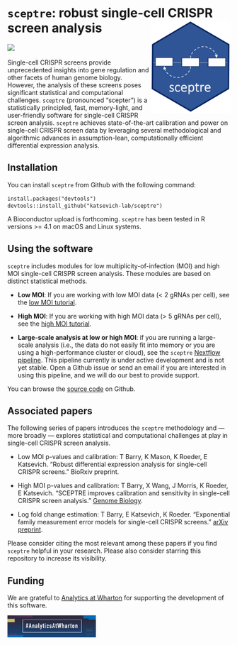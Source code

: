 
<!-- README.md is generated from README.Rmd. Please edit that file -->

# `sceptre`: robust single-cell CRISPR screen analysis <img src="man/figures/hex.jpg" align="right" width="180"/>

<!-- badges: start -->

![](https://github.com/scarlettcanny0629/sceptre/actions/workflows/R-CMD-check.yaml/badge.svg)

<!-- badges: end -->

Single-cell CRISPR screens provide unprecedented insights into gene
regulation and other facets of human genome biology. However, the
analysis of these screens poses significant statistical and
computational challenges. `sceptre` (pronounced “scepter”) is a
statistically principled, fast, memory-light, and user-friendly software
for single-cell CRISPR screen analysis. `sceptre` achieves
state-of-the-art calibration and power on single-cell CRISPR screen data
by leveraging several methodological and algorithmic advances in
assumption-lean, computationally efficient differential expression
analysis.

## Installation

You can install `sceptre` from Github with the following command:

    install.packages("devtools")
    devtools::install_github("katsevich-lab/sceptre")

A Bioconductor upload is forthcoming. `sceptre` has been tested in R
versions \>= 4.1 on macOS and Linux systems.

## Using the software

`sceptre` includes modules for low multiplicity-of-infection (MOI) and
high MOI single-cell CRISPR screen analysis. These modules are based on
distinct statistical methods.

- **Low MOI**: If you are working with low MOI data (\< 2 gRNAs per
  cell), see the [low MOI tutorial](lowmoi_tutorial.html).

- **High MOI**: If you are working with high MOI data (\> 5 gRNAs per
  cell), see the [high MOI
  tutorial](docs/articles/highmoi_tutorial.html).

- **Large-scale analysis at low or high MOI**: if you are running a
  large-scale analysis (i.e., the data do not easily fit into memory or
  you are using a high-performance cluster or cloud), see the `sceptre`
  [Nextflow pipeline](). This pipeline currently is under active
  development and is not yet stable. Open a Github issue or send an
  email if you are interested in using this pipeline, and we will do our
  best to provide support.

You can browse the [source code]() on Github.

## Associated papers

The following series of papers introduces the `sceptre` methodology and
— more broadly — explores statistical and computational challenges at
play in single-cell CRISPR screen analysis.

- Low MOI p-values and calibration: T Barry, K Mason, K Roeder, E
  Katsevich. “Robust differential expression analysis for single-cell
  CRISPR screens.” BioRxiv preprint.

- High MOI p-values and calibration: T Barry, X Wang, J Morris, K
  Roeder, E Katsevich. “SCEPTRE improves calibration and sensitivity in
  single-cell CRISPR screen analysis.” [Genome
  Biology](https://genomebiology.biomedcentral.com/articles/10.1186/s13059-021-02545-2).

- Log fold change estimation: T Barry, E Katsevich, K Roeder.
  “Exponential family measurement error models for single-cell CRISPR
  screens.” [arXiv preprint](https://doi.org/10.48550/arXiv.2201.01879).

Please consider citing the most relevant among these papers if you find
`sceptre` helpful in your research. Please also consider starring this
repository to increase its visibility.

## Funding

We are grateful to [Analytics at
Wharton](https://analytics.wharton.upenn.edu/) for supporting the
development of this software.

<img src="man/figures/wharton_analytics.png" align="center" width="200"/>
